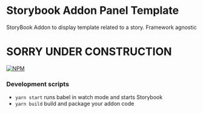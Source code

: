 # Storybook Addon Panel Template
StoryBook Addon to display template related to a story. Framework agnostic

# SORRY UNDER CONSTRUCTION

[![NPM](https://nodei.co/npm/storybook-addon-template-panel.png?downloads=true&downloadRank=true&stars=true)](https://nodei.co/npm/storybook-addon-template-panel/)

### Development scripts

- `yarn start` runs babel in watch mode and starts Storybook
- `yarn build` build and package your addon code
